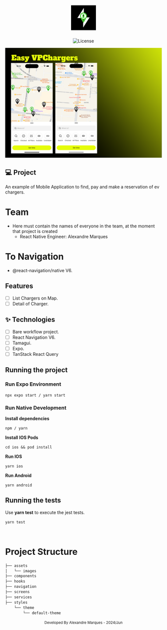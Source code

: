 <h1 align="center">
  <img alt="" height="80" title="" src=".github/icLogo.png" />
</h1>

<p align="center">
  <img alt="License" src="https://img.shields.io/static/v1?label=license&message=MIT&color=E51C44&labelColor=0A1033">
</p>

![cover](.github/cover.png?style=flat)

## 💻 Project

An example of Mobile Application to find, pay and make a reservation of ev chargers.

# Team

- Here must contain the names of everyone in the team, at the moment that
  project is created
  - React Native Engineer: Alexandre Marques

# To Navigation

- @react-navigation/native V6.

## Features

- [ ] List Chargers on Map.
- [ ] Detail of Charger.

## ✨ Technologies

- [ ] Bare workflow project.
- [ ] React Navigation V6.
- [ ] Tamagui.
- [ ] Expo.
- [ ] TanStack React Query

## Running the project

### Run Expo Environment

```
npx expo start / yarn start
```

### Run Native Development

**Install dependencies**

```
npm / yarn
```

**Install IOS Pods**

```
cd ios && pod install
```

**Run IOS**

```
yarn ios
```

**Run Android**

```
yarn android
```

## Running the tests

Use **yarn test** to execute the jest tests.

```cl
yarn test
```

<br />

# Project Structure

```bash
├── assets
│   └── images
├── components
├── hooks
├── navigation
├── screens
├── services
├── styles
    └── theme
        └── default-theme
```

<div align="center">
  <small>Developed By Alexandre Marques - 2024/Jun</small>
</div>
